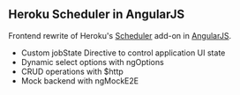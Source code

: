 Heroku Scheduler in AngularJS
---
Frontend rewrite of Heroku's [Scheduler] add-on in [AngularJS].

-   Custom jobState Directive to control application UI state
-   Dynamic select options with ngOptions
-   CRUD operations with $http
-   Mock backend with ngMockE2E

[Scheduler]: <https://elements.heroku.com/addons/scheduler>
[AngularJS]: <https://angularjs.org/>